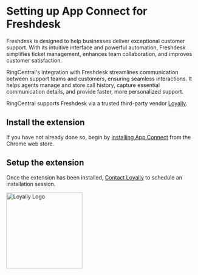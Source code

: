 # Setting up App Connect for Freshdesk

Freshdesk is designed to help businesses deliver exceptional customer support. With its intuitive interface and powerful automation, Freshdesk simplifies ticket management, enhances team collaboration, and improves customer satisfaction.

RingCentral's integration with Freshdesk streamlines communication between support teams and customers, ensuring seamless interactions. It helps agents manage and store call history, capture essential communication details, and provide faster, more personalized support.

RingCentral supports Freshdesk via a trusted third-party vendor [Loyally](https://loyally.eu).

## Install the extension

If you have not already done so, begin by [installing App Connect](../getting-started.md) from the Chrome web store. 

## Setup the extension

Once the extension has been installed, [Contact Loyally](mailto:info@loyally.eu) to schedule an installation session. 

<a href="https://loyally.eu/contact-us/">
  <img src="https://loyally.eu/wp-content/uploads/2018/07/LYLOGO.png" alt="Loyally Logo" width="200px">
</a>
